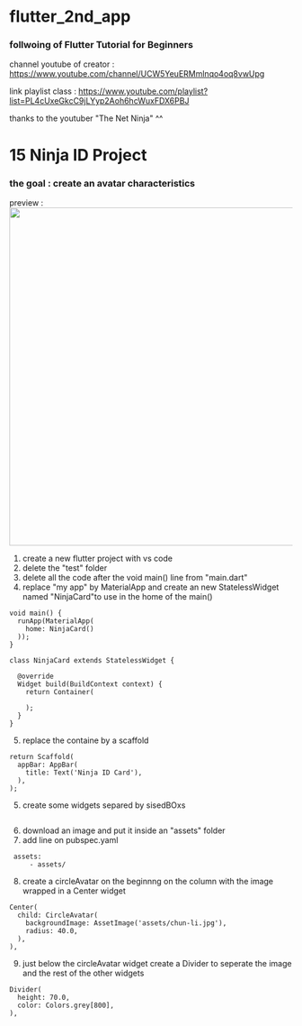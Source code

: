 # flutter_2nd_app

### follwoing of Flutter Tutorial for Beginners

channel youtube of creator : https://www.youtube.com/channel/UCW5YeuERMmlnqo4oq8vwUpg

link playlist class : https://www.youtube.com/playlist?list=PL4cUxeGkcC9jLYyp2Aoh6hcWuxFDX6PBJ

thanks to the youtuber "The Net Ninja" ^^

# 15 Ninja ID Project

### the goal : create an avatar characteristics

preview :
<img src="https://github.com/Geoffrey-Carpentier/flutter_2nd_app/blob/main/caps/chap15.JPG" height="600">

1) create a new flutter project with vs code
2) delete the "test" folder
3) delete all the code after the void main() line from "main.dart"
4) replace "my app" by MaterialApp and create an new StatelessWidget named "NinjaCard"to use in the home of the main()
~~~~
void main() {
  runApp(MaterialApp(
    home: NinjaCard()
  ));
}

class NinjaCard extends StatelessWidget {

  @override
  Widget build(BuildContext context) {
    return Container(
      
    );
  }
}
~~~~
5) replace the containe by a scaffold
~~~~
return Scaffold(
  appBar: AppBar(
    title: Text('Ninja ID Card'),
  ),
);
~~~~
5) create some widgets separed by sisedBOxs 
~~~~

~~~~
6) download an image and put it inside an "assets" folder 
7) add line on pubspec.yaml
~~~~
 assets:
     - assets/
~~~~
8) create a circleAvatar on the beginnng on the column with the image wrapped in a Center widget
~~~~
Center(
  child: CircleAvatar(
    backgroundImage: AssetImage('assets/chun-li.jpg'),
    radius: 40.0,
  ),
),
~~~~
9) just below the circleAvatar widget create a Divider to seperate the image and the rest of the other widgets
~~~~
Divider(
  height: 70.0,
  color: Colors.grey[800],
),
~~~~
